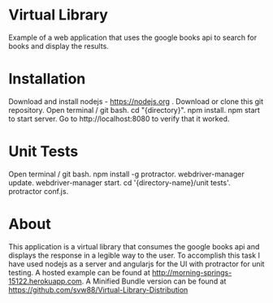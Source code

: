 # Virtual Library
Example of a web application that uses the google books api to search for books and display the results.

# Installation
Download and install nodejs - https://nodejs.org .
Download or clone this git repository.
Open terminal / git bash.
cd "{directory}".
npm install.
npm start to start server.
Go to http://localhost:8080 to verify that it worked.

# Unit Tests
Open terminal / git bash.
npm install -g protractor.
webdriver-manager update.
webdriver-manager start.
cd '{directory-name}/unit tests'.
protractor conf.js.

# About
This application is a virtual library that consumes the google books api and displays the response in a legible way to the user.
To accomplish this task I have used nodejs as a server and angularjs for the UI with protractor for unit testing.
A hosted example can be found at http://morning-springs-15122.herokuapp.com.
A Minified Bundle version can be found at https://github.com/svw88/Virtual-Library-Distribution



